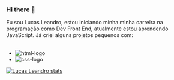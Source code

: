 ### Hi there 👋

Eu sou Lucas Leandro, estou iniciando minha minha carreira na programação como Dev Front End, atualmente estou aprendendo JavaScript. Já criei alguns projetos pequenos com:
<br><br>
   - <img src="https://img.shields.io/badge/HTML5-E34F26?style=for-the-badge&logo=html5&logoColor=white" alt="html-logo" >
   - <img src="https://img.shields.io/badge/CSS3-1572B6?style=for-the-badge&logo=css3&logoColor=white" alt="css-logo"> 


[![Lucas Leandro stats](https://github-readme-stats.vercel.app/api?username=Lucas-Leandro123)](https://github.com/anuraghazra/github-readme-stats)

